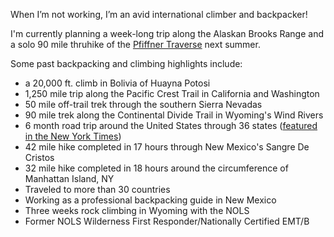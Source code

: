 When I’m not working, I’m an avid international climber and backpacker!

I'm currently planning a week-long trip along the Alaskan Brooks Range and a solo 90 mile thruhike of the [Pfiffner Traverse](https://andrewskurka.com/adventures/pfiffner-traverse-colorado-rockies/) next summer. 

Some past backpacking and climbing highlights include:
- a 20,000 ft. climb in Bolivia of Huayna Potosi
- 1,250 mile trip along the Pacific Crest Trail in California and Washington
- 50 mile off-trail trek through the southern Sierra Nevadas
- 90 mile trek along the Continental Divide Trail in Wyoming's Wind Rivers  
- 6 month road trip around the United States through 36 states ([featured in the New York Times](https://www.nytimes.com/2020/08/14/fashion/weddings/perfectly-in-sync-during-a-35-state-road-trip-and-a-1200-mile-hike.html))
- 42 mile hike completed in 17 hours through New Mexico's Sangre De Cristos
- 32 mile hike completed in 18 hours around the circumference of Manhattan Island, NY
- Traveled to more than 30 countries
- Working as a professional backpacking guide in New Mexico
- Three weeks rock climbing in Wyoming with the NOLS
- Former NOLS Wilderness First Responder/Nationally Certified EMT/B


